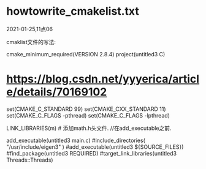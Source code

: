 # howtowrite_cmakelist.txt




2021-01-25,11点06


cmaklist文件的写法:


cmake_minimum_required(VERSION 2.8.4)
project(untitled3 C)
# https://blog.csdn.net/yyyerica/article/details/70169102
set(CMAKE_C_STANDARD 99)
set(CMAKE_CXX_STANDARD 11)
set(CMAKE_C_FLAGS -pthread)
set(CMAKE_C_FLAGS -lpthread)

LINK_LIBRARIES(m)    # 添加math.h头文件.   //在add_executable之前.



add_executable(untitled3 main.c)
#include_directories( "/usr/include/eigen3" )
#add_executable(untitled3 ${SOURCE_FILES})
#find_package(untitled3 REQUIRED)
#target_link_libraries(untitled3 Threads::Threads)

